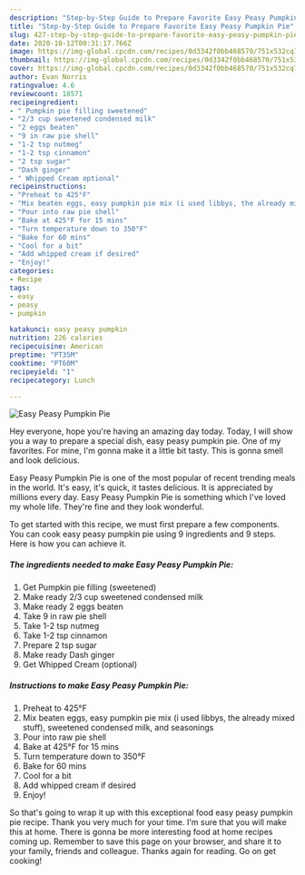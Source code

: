 ```yaml
---
description: "Step-by-Step Guide to Prepare Favorite Easy Peasy Pumpkin Pie"
title: "Step-by-Step Guide to Prepare Favorite Easy Peasy Pumpkin Pie"
slug: 427-step-by-step-guide-to-prepare-favorite-easy-peasy-pumpkin-pie
date: 2020-10-12T00:31:17.766Z
image: https://img-global.cpcdn.com/recipes/0d3342f0bb468570/751x532cq70/easy-peasy-pumpkin-pie-recipe-main-photo.jpg
thumbnail: https://img-global.cpcdn.com/recipes/0d3342f0bb468570/751x532cq70/easy-peasy-pumpkin-pie-recipe-main-photo.jpg
cover: https://img-global.cpcdn.com/recipes/0d3342f0bb468570/751x532cq70/easy-peasy-pumpkin-pie-recipe-main-photo.jpg
author: Evan Norris
ratingvalue: 4.6
reviewcount: 18571
recipeingredient:
- " Pumpkin pie filling sweetened"
- "2/3 cup sweetened condensed milk"
- "2 eggs beaten"
- "9 in raw pie shell"
- "1-2 tsp nutmeg"
- "1-2 tsp cinnamon"
- "2 tsp sugar"
- "Dash ginger"
- " Whipped Cream optional"
recipeinstructions:
- "Preheat to 425°F"
- "Mix beaten eggs, easy pumpkin pie mix (i used libbys, the already mixed stuff), sweetened condensed milk, and seasonings"
- "Pour into raw pie shell"
- "Bake at 425°F for 15 mins"
- "Turn temperature down to 350°F"
- "Bake for 60 mins"
- "Cool for a bit"
- "Add whipped cream if desired"
- "Enjoy!"
categories:
- Recipe
tags:
- easy
- peasy
- pumpkin

katakunci: easy peasy pumpkin 
nutrition: 226 calories
recipecuisine: American
preptime: "PT35M"
cooktime: "PT60M"
recipeyield: "1"
recipecategory: Lunch

---
```



![Easy Peasy Pumpkin Pie](https://img-global.cpcdn.com/recipes/0d3342f0bb468570/751x532cq70/easy-peasy-pumpkin-pie-recipe-main-photo.jpg)

Hey everyone, hope you're having an amazing day today. Today, I will show you a way to prepare a special dish, easy peasy pumpkin pie. One of my favorites. For mine, I'm gonna make it a little bit tasty. This is gonna smell and look delicious.

Easy Peasy Pumpkin Pie is one of the most popular of recent trending meals in the world. It's easy, it's quick, it tastes delicious. It is appreciated by millions every day. Easy Peasy Pumpkin Pie is something which I've loved my whole life. They're fine and they look wonderful.




To get started with this recipe, we must first prepare a few components. You can cook easy peasy pumpkin pie using 9 ingredients and 9 steps. Here is how you can achieve it.

<!--inarticleads1-->

##### The ingredients needed to make Easy Peasy Pumpkin Pie:

1. Get  Pumpkin pie filling (sweetened)
1. Make ready 2/3 cup sweetened condensed milk
1. Make ready 2 eggs beaten
1. Take 9 in raw pie shell
1. Take 1-2 tsp nutmeg
1. Take 1-2 tsp cinnamon
1. Prepare 2 tsp sugar
1. Make ready Dash ginger
1. Get  Whipped Cream (optional)




<!--inarticleads2-->

##### Instructions to make Easy Peasy Pumpkin Pie:

1. Preheat to 425°F
1. Mix beaten eggs, easy pumpkin pie mix (i used libbys, the already mixed stuff), sweetened condensed milk, and seasonings
1. Pour into raw pie shell
1. Bake at 425°F for 15 mins
1. Turn temperature down to 350°F
1. Bake for 60 mins
1. Cool for a bit
1. Add whipped cream if desired
1. Enjoy!




So that's going to wrap it up with this exceptional food easy peasy pumpkin pie recipe. Thank you very much for your time. I'm sure that you will make this at home. There is gonna be more interesting food at home recipes coming up. Remember to save this page on your browser, and share it to your family, friends and colleague. Thanks again for reading. Go on get cooking!
